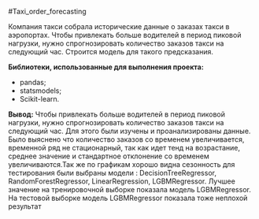 #Taxi_order_forecasting

Компания такси собрала исторические данные о заказах такси в аэропортах. Чтобы привлекать больше водителей в период пиковой нагрузки, нужно спрогнозировать количество заказов такси на следующий час. Строится модель для такого предсказания.

**Библиотеки, использованные для выполнения проекта:**
- pandas;
- statsmodels;
- Scikit-learn.

**Вывод:** 
Чтобы привлекать больше водителей в период пиковой нагрузки, нужно спрогнозировать количество заказов такси на следующий час. Для этого были изучены и проанализированы данные.
Было выяснено что количество заказов со временем увеличивается, временной ряд не стационарный, так как идет тенд на возрастание, среднее значение и стандартное отклонение со временем увеличиваются.Так же по графикам хорошо видна сезонность
для тестирования были выбраны модели : DecisionTreeRegressor, RandomForestRegressor, LinearRegression, LGBMRegressor. Лучшее значение на тренировочной выборке показала модель LGBMRegressor.
На тестовой выборке модель LGBMRegressor показала тоже неплохой результат 
